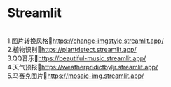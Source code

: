 # Streamlit
<br />1.图片转换风格🎨https://change-imgstyle.streamlit.app/
<br />2.植物识别🌲https://plantdetect.streamlit.app/
<br />3.QQ音乐🎹https://beautiful-music.streamlit.app/
<br />4.天气预报🌈https://weatherpridictbyljr.streamlit.app/
<br />5.马赛克图片🎠https://mosaic-img.streamlit.app/
